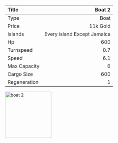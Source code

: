 |Title        | Boat 2
|:-|-:
|Type         | Boat           
|Price        | 11k Gold    
|Islands      | Every island Except Jamaica
|Hp           | 600
|Turnspeed    | 0.7
|Speed        | 6.1
|Max Capacity | 6
|Cargo Size   | 600
|Regeneration | 1

<img src="/assets/img/ships/boat.png" alt="boat 2" width="150px" length="150px">
